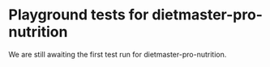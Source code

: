 # Playground tests for dietmaster-pro-nutrition
We are still awaiting the first test run for dietmaster-pro-nutrition.
